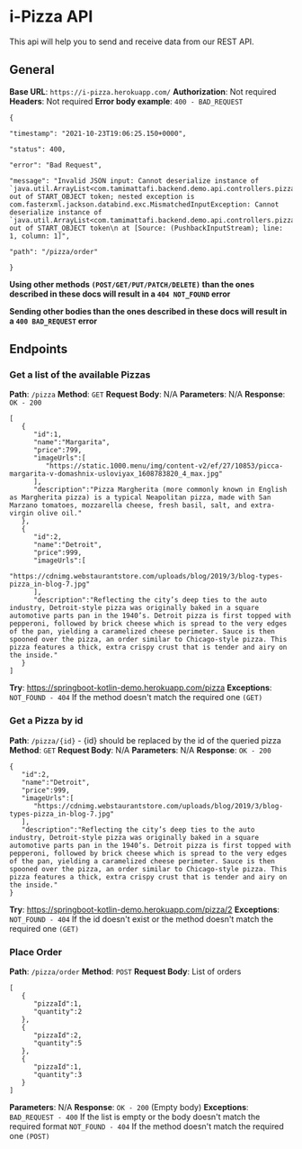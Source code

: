 # i-Pizza API

This api will help you to send and receive data from our REST API.


## General
**Base URL**: `https://i-pizza.herokuapp.com/`
**Authorization**: Not required
**Headers**: Not required
**Error body example**: `400 - BAD_REQUEST`
 ```
 {

"timestamp": "2021-10-23T19:06:25.150+0000",

"status": 400,

"error": "Bad Request",

"message": "Invalid JSON input: Cannot deserialize instance of `java.util.ArrayList<com.tamimattafi.backend.demo.api.controllers.pizza.PizzaEntity>` out of START_OBJECT token; nested exception is com.fasterxml.jackson.databind.exc.MismatchedInputException: Cannot deserialize instance of `java.util.ArrayList<com.tamimattafi.backend.demo.api.controllers.pizza.PizzaEntity>` out of START_OBJECT token\n at [Source: (PushbackInputStream); line: 1, column: 1]",

"path": "/pizza/order"

}
```


**Using other methods `(POST/GET/PUT/PATCH/DELETE)` than the ones described in these docs will result in a `404 NOT_FOUND` error**

**Sending other bodies than the ones described in these docs will result in a `400 BAD_REQUEST` error**

## Endpoints

### Get a list of the available Pizzas
**Path**: `/pizza`
**Method**: `GET`
**Request Body**: N/A
**Parameters**: N/A
**Response**: `OK - 200`
```
[
   {
      "id":1,
      "name":"Margarita",
      "price":799,
      "imageUrls":[
         "https://static.1000.menu/img/content-v2/ef/27/10853/picca-margarita-v-domashnix-usloviyax_1608783820_4_max.jpg"
      ],
      "description":"Pizza Margherita (more commonly known in English as Margherita pizza) is a typical Neapolitan pizza, made with San Marzano tomatoes, mozzarella cheese, fresh basil, salt, and extra-virgin olive oil."
   },
   {
      "id":2,
      "name":"Detroit",
      "price":999,
      "imageUrls":[
         "https://cdnimg.webstaurantstore.com/uploads/blog/2019/3/blog-types-pizza_in-blog-7.jpg"
      ],
      "description":"Reflecting the city’s deep ties to the auto industry, Detroit-style pizza was originally baked in a square automotive parts pan in the 1940’s. Detroit pizza is first topped with pepperoni, followed by brick cheese which is spread to the very edges of the pan, yielding a caramelized cheese perimeter. Sauce is then spooned over the pizza, an order similar to Chicago-style pizza. This pizza features a thick, extra crispy crust that is tender and airy on the inside."
   }
]
```
**Try**: https://springboot-kotlin-demo.herokuapp.com/pizza
**Exceptions**: 
`NOT_FOUND - 404` If the method doesn't match the required one `(GET)`

### Get a Pizza by id
**Path**: `/pizza/{id}` - {id} should be replaced by the id of the queried pizza
**Method**: `GET`
**Request Body**: N/A
**Parameters**: N/A
**Response**: `OK - 200`
```
{
   "id":2,
   "name":"Detroit",
   "price":999,
   "imageUrls":[
      "https://cdnimg.webstaurantstore.com/uploads/blog/2019/3/blog-types-pizza_in-blog-7.jpg"
   ],
   "description":"Reflecting the city’s deep ties to the auto industry, Detroit-style pizza was originally baked in a square automotive parts pan in the 1940’s. Detroit pizza is first topped with pepperoni, followed by brick cheese which is spread to the very edges of the pan, yielding a caramelized cheese perimeter. Sauce is then spooned over the pizza, an order similar to Chicago-style pizza. This pizza features a thick, extra crispy crust that is tender and airy on the inside."
}
```
**Try**: https://springboot-kotlin-demo.herokuapp.com/pizza/2
**Exceptions**: 
`NOT_FOUND - 404` If the id doesn't exist or the method doesn't match the required one `(GET)`

### Place Order
**Path**: `/pizza/order`
**Method**: `POST`
**Request Body**:  List of orders
```
[
   {
      "pizzaId":1,
      "quantity":2
   },
   {
      "pizzaId":2,
      "quantity":5
   },
   {
      "pizzaId":1,
      "quantity":3
   }
]
```
**Parameters**: N/A
**Response**: `OK - 200` (Empty body)
**Exceptions**: 
`BAD_REQUEST - 400` If the list is empty or the body doesn't match the required format
`NOT_FOUND - 404` If the method doesn't match the required one `(POST)`

